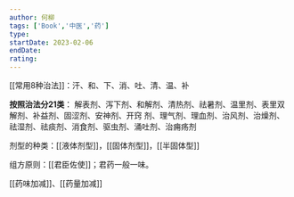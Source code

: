 ```yaml
---
author: 何柳
tags: ['Book','中医','药']
type: 
startDate: 2023-02-06
endDate:
rating: 
---
```



[[常用8种治法]]：汗、和、下、消、吐、清、温、补

**按照治法分21类**：
解表剂、泻下剂、和解剂、清热剂、祛暑剂、温里剂、表里双解剂、补益剂、固涩剂、安神剂、开窍
剂、理气剂、理血剂、治风剂、治燥剂、祛湿剂、祛痰剂、消食剂、驱虫剂、涌吐剂、治痈疡剂

剂型的种类：[[液体剂型]]，[[固体剂型]]，[[半固体型]]

组方原则：[[君臣佐使]]；君药一般一味。


[[药味加减]]、[[药量加减]]























